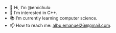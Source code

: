 - 👋 Hi, I’m @emichulo
- 🤔 I’m interested in C++.
- 📚 I’m currently learning computer science.
- 📫 How to reach me: albu.emanuel26@gmail.com.

<!---
emichulo/emichulo is a ✨ special ✨ repository because its `README.md` (this file) appears on your GitHub profile.
You can click the Preview link to take a look at your changes.
--->
